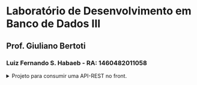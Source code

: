 # Laboratório de Desenvolvimento em Banco de Dados III

## Prof. Giuliano Bertoti

### Luiz Fernando S. Habaeb -  RA: 1460482011058

<details><summary> Projeto para consumir uma API-REST no front. </summary>
Neste projeto eu optei por realizar uma conexão com uma API do Spotify. Criei um App no ambiente de desenvolvimento do Spotify que me permite utilizar a API que eles disponibilizam. <br>
Portanto, ao executar o projeto há uma opção de realizar o login com sua conta real do aplicativo e, em seguida, o front exibe os seus dados de usuário. <br>
  <br>
<img align="center" src="https://user-images.githubusercontent.com/82103455/204116869-b2d9f436-db77-4c54-a4fc-2833d4ed1d79.png" height="400px"> 
  
![gifapi](https://user-images.githubusercontent.com/82103455/204117175-b1b60afd-4ef1-489b-93d8-a7b0584ac1d8.gif)


</details>
